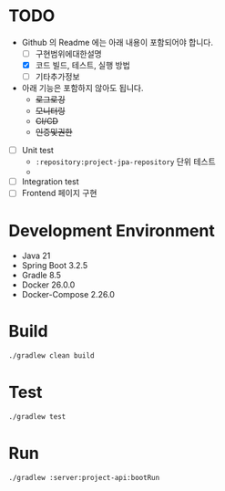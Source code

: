 # TODO
- Github 의 Readme 에는 아래 내용이 포함되어야 합니다.
  - [ ] 구현범위에대한설명
  - [x] 코드 빌드, 테스트, 실행 방법
  - [ ] 기타추가정보
- 아래 기능은 포함하지 않아도 됩니다. 
  - ~~로그로깅~~
  - ~~모니터링~~
  - ~~CI/CD~~
  - ~~인증및권한~~
- [ ] Unit test
  - `:repository:project-jpa-repository` 단위 테스트
  - 
- [ ] Integration test
- [ ] Frontend 페이지 구현

# Development Environment
- Java 21
- Spring Boot 3.2.5
- Gradle 8.5
- Docker 26.0.0
- Docker-Compose 2.26.0

# Build
```bash
./gradlew clean build
```

# Test
```bash
./gradlew test
```

# Run
```bash
./gradlew :server:project-api:bootRun
```
